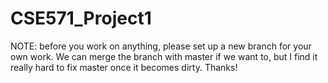 # CSE571_Project1

NOTE: before you work on anything, please set up a new branch for your own work. We can merge the branch with master if we want to, but I find it really hard to fix master once it becomes dirty. Thanks!
